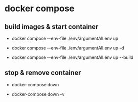 # docker compose

## build images & start container
*  docker compose --env-file ./env/argumentAll.env up
<!-- -d ==> ditached mode -->
* docker compose --env-file ./env/argumentAll.env up -d
<!-- force new build images -->
* docker compose --env-file ./env/argumentAll.env up --build


## stop & remove container
* docker-compose down
<!-- -v flag remove volume -->
* docker-compose down -v
